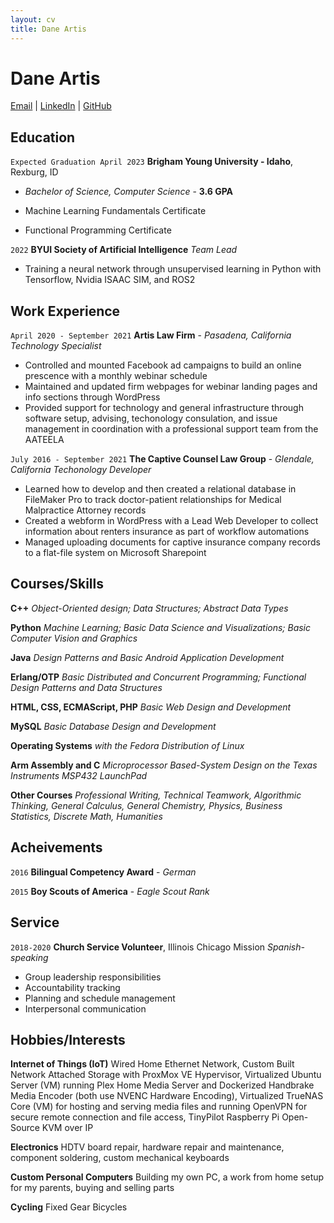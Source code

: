 ```yaml
---
layout: cv
title: Dane Artis
---
```

# Dane Artis

<div id="webaddress">
  <a href="mailto:art16002@byui.edu">Email</a>
| <a href="https://www.linkedin.com/in/dane-artis/">LinkedIn</a>
| <a href="https://github.com/Dartis4">GitHub</a>
</div>

## Education

`Expected Graduation April 2023`
__Brigham Young University - Idaho__, Rexburg, ID
- _Bachelor of Science, Computer Science_ - __3.6 GPA__

- Machine Learning Fundamentals Certificate
- Functional Programming Certificate

`2022`
__BYUI Society of Artificial Intelligence__
_Team Lead_

- Training a neural network through unsupervised learning in Python with Tensorflow, Nvidia ISAAC SIM, and ROS2

## Work Experience

`April 2020 - September 2021`
__Artis Law Firm__ - _Pasadena, California_
_Technology Specialist_

- Controlled and mounted Facebook ad campaigns to build an online prescence with a monthly webinar schedule
- Maintained and updated firm webpages for webinar landing pages and info sections through WordPress
- Provided support for technology and general infrastructure through software setup, advising, techonology consulation, and issue management in coordination with a professional support team from the AATEELA

`July 2016 - September 2021`
__The Captive Counsel Law Group__ - _Glendale, California_
_Techonology Developer_

- Learned how to develop and then created a relational database in FileMaker Pro to track doctor-patient relationships for Medical Malpractice Attorney records
- Created a webform in WordPress with a Lead Web Developer to collect information about renters insurance as part of workflow automations
- Managed uploading documents for captive insurance company records to a flat-file system on Microsoft Sharepoint

## Courses/Skills

__C++__
_Object-Oriented design; Data Structures; Abstract Data Types_

__Python__
_Machine Learning; Basic Data Science and Visualizations; Basic Computer Vision and Graphics_

__Java__
_Design Patterns and Basic Android Application Development_

__Erlang/OTP__
_Basic Distributed and Concurrent Programming; Functional Design Patterns and Data Structures_

__HTML, CSS, ECMAScript, PHP__
_Basic Web Design and Development_

__MySQL__
_Basic Database Design and Development_

__Operating Systems__
_with the Fedora Distribution of Linux_

__Arm Assembly and C__
_Microprocessor Based-System Design on the Texas Instruments MSP432 LaunchPad_

__Other Courses__
_Professional Writing, Technical Teamwork, Algorithmic Thinking, General Calculus, General Chemistry, Physics, Business Statistics, Discrete Math, Humanities_

## Acheivements

`2016`
__Bilingual Competency Award__ - _German_

`2015`
__Boy Scouts of America__ - _Eagle Scout Rank_

## Service

`2018-2020`
__Church Service Volunteer__, Illinois Chicago Mission
_Spanish-speaking_

- Group leadership responsibilities
- Accountability tracking
- Planning and schedule management
- Interpersonal communication

## Hobbies/Interests

__Internet of Things (IoT)__
Wired Home Ethernet Network, Custom Built Network Attached Storage with ProxMox VE Hypervisor, Virtualized Ubuntu Server (VM) running Plex Home Media Server and Dockerized Handbrake Media Encoder (both use NVENC Hardware Encoding), Virtualized TrueNAS Core (VM) for hosting and serving media files and running OpenVPN for secure remote connection and file access, TinyPilot Raspberry Pi Open-Source KVM over IP

__Electronics__
HDTV board repair, hardware repair and maintenance, component soldering, custom mechanical keyboards

__Custom Personal Computers__
Building my own PC, a work from home setup for my parents, buying and selling parts

__Cycling__
Fixed Gear Bicycles

<!-- ### Footer

Last updated: February 2022 -->
